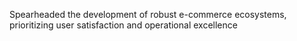 Spearheaded the development of robust e-commerce ecosystems, prioritizing user satisfaction and operational excellence
